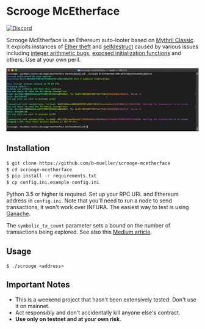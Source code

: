 # Scrooge McEtherface

[![Discord](https://img.shields.io/discord/481002907366588416.svg)](https://discord.gg/E3YrVtG)

Scrooge McEtherface is an Ethereum auto-looter based on [Mythril Classic](https://github.com/ConsenSys/mythril-classic/). It exploits instances of [Ether theft](https://smartcontractsecurity.github.io/SWC-registry/docs/SWC-105) and [selfdestruct](https://smartcontractsecurity.github.io/SWC-registry/docs/SWC-106) caused by various issues including [integer arithmetic bugs](https://smartcontractsecurity.github.io/SWC-registry/docs/SWC-101), [exposed initialization functions](https://smartcontractsecurity.github.io/SWC-registry/docs/SWC-118) and others. Use at your own peril.

<p align="center">
	<img src="/static/screenshot.png">
</p>

## Installation

```bash
$ git clone https://github.com/b-mueller/scrooge-mcetherface
$ cd scrooge-mcetherface
$ pip install -r requirements.txt
$ cp config.ini.example config.ini
```

Python 3.5 or higher is required. Set up your RPC URL and Ethereum address in `config.ini`. Note that you'll need to run a node to send transactions, it won't work over INFURA. The easiest way to test is using [Ganache](https://truffleframework.com/ganache).

The `symbolic_tx_count` parameter sets a bound on the number of transactions being explored. See also this [Medium article](https://medium.com/@muellerberndt/automating-smart-contract-exploitation-and-looting-d43e9740b41c).

## Usage

```
$ ./scrooge <address>
```

## Important Notes

- This is a weekend project that hasn't been extensively tested. Don't use it on mainnet.
- Act responsibly and don't accidentally kill anyone else's contract.
- **Use only on testnet and at your own risk**.
